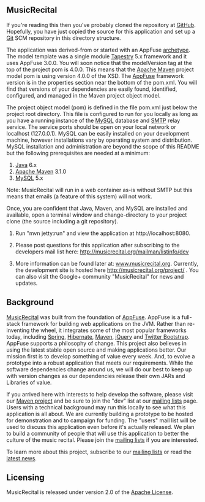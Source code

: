 ## MusicRecital

If you're reading this then you've probably cloned the repository at [GitHub][]. 
Hopefully, you have just copied the source for this application and set
up a [Git][] SCM repository in this directory structure. 

The application was derived-from or started with an AppFuse [archetype][]. The
model template was a single module [Tapestry] 5.x framework and it uses AppFuse 3.0.0.
You will soon notice that the modelVersion tag at the top of the project pom is 4.0.0.
This means that the [Apache Maven][] project model pom is using version 4.0.0 of the XSD.
The [AppFuse][] framework version is in the properties section near the bottom of the pom.xml.
You will find that versions of your dependencies are easily found, identified, configured, and managed
in the Maven project object model.
 
The project object model (pom) is defined in the file pom.xml just below the 
project root directory. This file is configured to run for you locally as long
as you have a running instance of the [MySQL][] database and [SMTP][] relay service.
The service ports should be open on your local network or localhost (127.0.0.1). 
MySQL can be easily installed on your development machine, however installations vary by operating
system and distribution. MySQL installation and administration are beyond the scope of this
README but the following prerequisites are needed at a minimum:

1. [Java][] 6.x
2. [Apache Maven][] 3.1.0
3. [MySQL][] 5.x

Note: MusicRecital will run in a web container as-is without SMTP but this means
that emails (a feature of this system) will not work.
  
Once, you are confident that Java, Maven, and MySQL are installed and available, open a
terminal window and change-directory to your project clone (the source including a git repository).

1. Run "mvn jetty:run" and view the application at http://localhost:8080.

2. Please post questions for this application after subscribing to the developers
   mail list here: http://musicrecital.org/mailman/listinfo/dev

4. More information can be found later at: www.musicrecital.org. Currently, the 
   development site is hosted here http://musicrecital.org/project/ . You can also
   visit the Google+ community "MusicRecital" for news and updates.

## Background

[MusicRecital][] was built from the foundation of [AppFuse][]. AppFuse is a full-stack framework for building web applications on the JVM. Rather than re-inventing the wheel, it integrates some of the most popular frameworks today, including [Spring][], [Hibernate][], [Maven][], [jQuery][] and [Twitter Bootstrap][]. AppFuse supports a philosophy of change. This project also believes in using the latest stable open source and making applications better. Our mission first is to develop something of value every week.  And, to evolve a prototype into a robust application that meets our requirements. While the software dependencies change around us, we will do our best to keep up with version changes as our dependencies release their own  JARs and Libraries of value.  

If you arrived here with interests to help develop the software, please visit our [Maven project][] and be sure to join the "dev" list at our [mailing lists][] page. Users with a technical background may run this locally to see what this application is all about. We are currently building a prototype to be hosted for demonstration and to campaign for funding. The "users" mail list will be used to discuss this application even before it's actually released. We plan to build a community of people that will use this application to better the culture of the music recital. Please join the [mailing lists][] if you are interested.

To learn more about this project, subscribe to our [mailing lists][] or read the [latest news][].

## Licensing
MusicRecital is released under version 2.0 of the [Apache License][].

[AppFuse]: http://appfuse.org
[MusicRecital]: http://musicrecital.org
[Apache License]: http://www.apache.org/licenses/LICENSE-2.0
[latest news]: http://musicrecital.org
[mailing lists]: http://musicrecital.org/mailman/listinfo/
[Maven project]: http://musicrecital.org/project/
[GitHub]: http://github.com
[Java]: http://java.com/en/
[Apache Maven]: http://maven.apache.org/
[Maven]: http://maven.apache.org/
[MySQL]: http://www.mysql.com/
[Git]: http://git-scm.com/
[archetype]: http://maven.apache.org/guides/introduction/introduction-to-archetypes.html
[Tapestry]: http://tapestry.apache.org/
[SMTP]: http://en.wikipedia.org/wiki/Simple_Mail_Transfer_Protocol
[Spring]: http://projects.spring.io/spring-framework/
[Hibernate]: http://hibernate.org/
[jQuery]: http://jquery.com/
[Twitter Bootstrap]: http://getbootstrap.com/2.3.2/